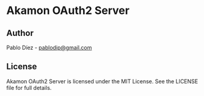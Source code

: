 # Akamon OAuth2 Server

## Author

Pablo Díez - <pablodip@gmail.com>

## License

Akamon OAuth2 Server is licensed under the MIT License. See the LICENSE file for full details.
